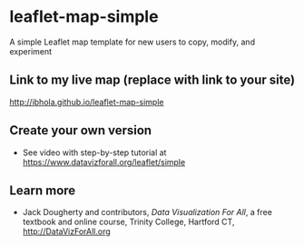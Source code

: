 # leaflet-map-simple
A simple Leaflet map template for new users to copy, modify, and experiment

## Link to my live map (replace with link to your site)

http://ibhola.github.io/leaflet-map-simple

## Create your own version
- See video with step-by-step tutorial at https://www.datavizforall.org/leaflet/simple

## Learn more
- Jack Dougherty and contributors, *Data Visualization For All*, a free textbook and online course, Trinity College, Hartford CT, http://DataVizForAll.org
